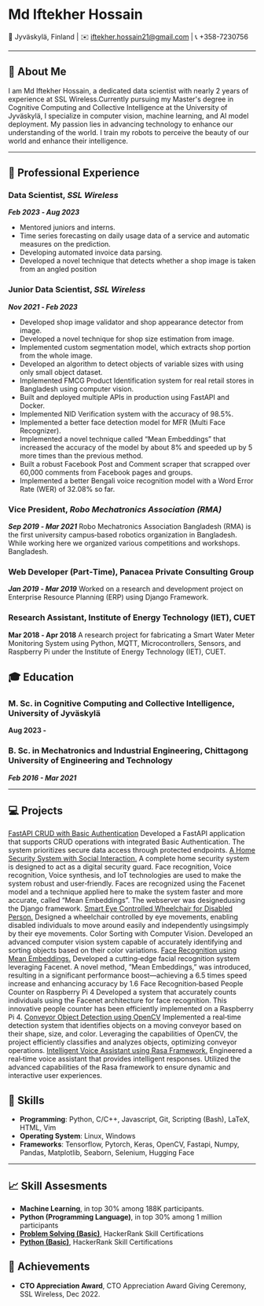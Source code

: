 
# Md Iftekher Hossain

📍 Jyväskylä, Finland | ✉️ [iftekher.hossain21@gmail.com](mailto:iftekher.hossain21@gmail.com) | 📞 +358-7230756

---

## 👋 About Me

I am Md Iftekher Hossain, a dedicated data scientist with nearly 2 years of experience at SSL Wireless.Currently pursuing my Master's degree in Cognitive Computing and Collective Intelligence at the University of Jyväskylä, I specialize in computer vision, machine learning, and AI model deployment. My passion lies in advancing technology to enhance our understanding of the world. I train my robots to perceive the beauty of our world and enhance their intelligence.

---
## 💼 Professional Experience

### Data Scientist, *SSL Wireless*
***Feb 2023 ‑ Aug 2023***
- Mentored juniors and interns.
- Time series forecasting on daily usage data of a service and automatic measures on the prediction.
- Developing automated invoice data parsing.
- Developed a novel technique that detects whether a shop image is taken from an angled position

### Junior Data Scientist, *SSL Wireless*
***Nov 2021 ‑ Feb 2023***
- Developed shop image validator and shop appearance detector from image.
- Developed a novel technique for shop size estimation from image.
- Implemented custom segmentation model, which extracts shop portion from the whole image.
- Developed an algorithm to detect objects of variable sizes with using only small object dataset.
- Implemented FMCG Product Identification system for real retail stores in Bangladesh using computer vision.
- Built and deployed multiple APIs in production using FastAPI and Docker.
- Implemented NID Verification system with the accuracy of 98.5%.
- Implemented a better face detection model for MFR (Multi Face Recognizer).
- Implemented a novel technique called “Mean Embeddings” that increased the accuracy of the model by about 8% and speeded up
by 5 more times than the previous method.
- Built a robust Facebook Post and Comment scraper that scrapped over 60,000 comments from Facebook pages and groups.
- Implemented a better Bengali voice recognition model with a Word Error Rate (WER) of 32.08% so far.

### Vice President, *Robo Mechatronics Association (RMA)*
***Sep 2019 ‑ Mar 2021***
Robo Mechatronics Association Bangladesh (RMA) is the first university campus‑based robotics organization in Bangladesh. While working here we organized various competitions and workshops. Bangladesh.

### Web Developer (Part‑Time), **Panacea Private Consulting Group**
***Jan 2019 ‑ Mar 2019***
Worked on a research and development project on Enterprise Resource Planning (ERP) using Django Framework.

### Research Assistant, **Institute of Energy Technology (IET), CUET**
**Mar 2018 ‑ Apr 2018**
A research project for fabricating a Smart Water Meter Monitoring System using Python, MQTT, Microcontrollers, Sensors, and Raspberry Pi under the Institute of Energy Technology (IET), CUET.

## 🎓 Education

### M. Sc. in Cognitive Computing and Collective Intelligence, University of Jyväskylä
**Aug 2023 -** 

### B. Sc. in Mechatronics and Industrial Engineering, Chittagong University of Engineering and Technology
***Feb 2016 - Mar 2021***

---
## 💻 Projects
[FastAPI CRUD with Basic Authentication](https://github.com/iftekherhossain/fastapi-crud-authentication)
Developed a FastAPI application that supports CRUD operations with integrated Basic Authentication. The system prioritizes secure data access through protected endpoints.
[A Home Security System with Social Interaction.](https://github.com/iftekherhossain/Final-Year-Project)
 A complete home security system is designed to act as a digital security guard. Face recognition, Voice recognition, Voice synthesis, and IoT technologies are used to make the system robust and user‑friendly. Faces are recognized using the Facenet model and a technique applied here to make the system faster and more accurate, called “Mean Embeddings”. The webserver was designedusing the Django framework.
[Smart Eye Controlled Wheelchair for Disabled Person.](https://github.com/iftekherhossain/eye_tracking)
Designed a wheelchair controlled by eye movements, enabling disabled individuals to move around easily and independently usingsimply by their eye movements. Color Sorting with Computer Vision. Developed an advanced computer vision system capable of accurately identifying and sorting objects based on their color variations.
[Face Recognition using Mean Embeddings.](https://github.com/iftekherhossain/Facenet-Face-Recognition)
Developed a cutting‑edge facial recognition system leveraging Facenet. A novel method, ”Mean Embeddings,” was introduced, resulting in a significant performance boost—achieving a 6.5 times speed increase and enhancing accuracy by 1.6 Face Recognition‑based People Counter on Raspberry Pi 4 Developed a system that accurately counts individuals using the Facenet architecture for face recognition. This innovative people counter has been efficiently implemented on a Raspberry Pi 4.
[Conveyor Object Detection using OpenCV]()
Implemented a real‑time detection system that identifies objects on a moving conveyor based on their shape, size, and color. Leveraging the capabilities of OpenCV, the project efficiently classifies and analyzes objects, optimizing conveyor operations.
[Intelligent Voice Assistant using Rasa Framework.](https://github.com/iftekherhossain/Voice-Assistant-Rasa)
Engineered a real‑time voice assistant that provides intelligent responses. Utilized the advanced capabilities of the Rasa framework
to ensure dynamic and interactive user experiences.


## 🚀 Skills
- **Programming**: Python, C/C++, Javascript, Git, Scripting (Bash), LaTeX, HTML, Vim
- **Operating System**: Linux, Windows
- **Frameworks**: Tensorflow, Pytorch, Keras, OpenCV, Fastapi, Numpy, Pandas, Matplotlib, Seaborn, Selenium, Hugging Face
---
## 📈 Skill Assesments
- **Machine Learning**, in top 30% among 188K participants.
- **Python (Programming Language)**, in top 30% among 1 million participants
- **[Problem Solving (Basic)](https://www.hackerrank.com/certificates/21edde6f45ee)**, HackerRank Skill Certifications
- **[Python (Basic)](https://www.hackerrank.com/certificates/ab9d9bb1e140)**, HackerRank Skill Certifications

## 🌟 Achievements
- **CTO Appreciation Award**, CTO Appreciation Award Giving Ceremony, SSL Wireless, Dec 2022.

